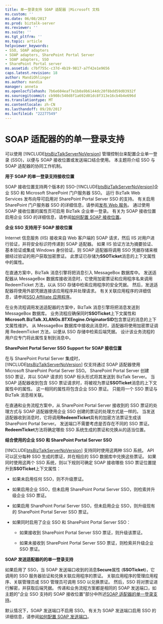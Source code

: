 ```yaml
---
title: 单一登录支持 SOAP 适配器 |Microsoft 文档
ms.custom: ''
ms.date: 06/08/2017
ms.prod: biztalk-server
ms.reviewer: ''
ms.suite: ''
ms.tgt_pltfrm: ''
ms.topic: article
helpviewer_keywords:
- SSO, SOAP adapters
- SOAP adapters, SharePoint Portal Server
- SOAP adapters, SSO
- SharePoint Portal server
ms.assetid: c7bf755c-c37d-4b19-9817-a7f42e1e9656
caps.latest.revision: 18
author: MandiOhlinger
ms.author: mandia
manager: anneta
ms.openlocfilehash: 7b6e604eaf7e1b0a9b6144dc20f8bdd59d03932f
ms.sourcegitcommit: cb908c540d8f1a692d01dc8f313e16cb4b4e696d
ms.translationtype: MT
ms.contentlocale: zh-CN
ms.lasthandoff: 09/20/2017
ms.locfileid: "22277549"
---
```

# <a name="single-sign-on-support-for-the-soap-adapter"></a>SOAP 适配器的的单一登录支持
可以使用 [!INCLUDE[btsBizTalkServerNoVersion](../includes/btsbiztalkservernoversion-md.md)] 管理控制台来配置企业单一登录 (SSO)，以便与 SOAP 接收位置或发送端口结合使用。 本主题将介绍 SSO 与 SOAP 适配器的协同工作机制。  
  
 **用于 SOAP 的单一登录支持接收位置**  
  
 SOAP 接收位置支持两个版本的 SSO-[!INCLUDE[btsBizTalkServerNoVersion](../includes/btsbiztalkservernoversion-md.md)]企业 SSO 和 Microsoft SharePoint 门户服务器 SSO。 运行 BizTalk Web Services 发布向导可启用对 SharePoint Portal Server SSO 的支持。 有关启用 SharePoint 门户服务器 SSO 的详细信息，请参阅[发布 Web 服务](../core/publishing-web-services.md)。 通过使用 SOAP 接收位置的属性页可启用 BizTalk 企业单一登录。 有关为 SOAP 接收位置启用企业 SSO 的详细信息，请参阅[如何配置 SOAP 接收位置](../core/how-to-configure-a-soap-receive-location.md)。  
  
 **企业 SSO 支持用于 SOAP 接收位置**  
  
 Internet 信息服务 (IIS) 接收来自 Web 客户端的 SOAP 请求，然后 IIS 对用户进行验证，并将安全标识符传递到 SOAP 适配器。 如果 IIS 验证方法为摘要验证、基本验证或集成 Windows 身份验证，则 SOAP 适配器将调用 SSO 凭据存储来根据经过验证的用户获取加密票证。 此票证已存储为**SSOTicket**消息的上下文属性中的属性。  
  
 在直通方案中，BizTalk 消息引擎将把消息引入 MessageBox 数据库中。 发送适配器从 MessageBox 数据库接收消息时，它使用加密票证和应用程序名来调用 RedeemTicket 方法，以从 SSO 存储中检索应用程序的安全凭据。 然后，发送适配器将使用外部凭据连接该应用程序并处理请求。 有关关联应用程序的详细信息，请参阅[SSO Affiliate 应用程序](../core/sso-affiliate-applications.md)。  
  
 在业务流程调用发送适配器的方案中，BizTalk 消息引擎将把消息发送到 MessageBox 数据库。 业务流程应确保同时**SSOTicket**上下文属性和**Microsoft.BizTalk.XLANGs.BTXEngine.OriginatorSID**包含票证的消息的上下文属性维护。 从 MessageBox 数据库中接收此消息时，适配器将使用加密票证调用 RedeemTicket 方法，以便从 SSO 存储中检索后端凭据。 设计该业务流程的用户应专门将此属性复制到消息中。  
  
 **SharePoint Portal Server SSO Support for SOAP 接收位置**  
  
 在与 SharePoint Portal Server 集成时，[!INCLUDE[btsBizTalkServerNoVersion](../includes/btsbiztalkservernoversion-md.md)] 仅支持通过 SOAP 适配器使用 Microsoft SharePoint Portal Server SSO。 SharePoint Portal Server 创建 SSO 票证，并以 SOAP 请求的 SOAP 标头形式将其发送到 BizTalk Server。 当 SOAP 适配器收到包含 SSO 票证请求时，将被视为票证**SSOTicket**消息的上下文属性中的属性。 这一相同的属性将包含企业 SSO 票证。 只能将一个 SSO 票证与 BizTalk 消息相关联。  
  
 在直通和业务流程方案中，从 SharePoint Portal Server 接收到的 SSO 票证的处理方式与 SOAP 适配器使用企业 SSO 创建的票证的处理方式是一样的。 当发送适配器收到消息时，它将调用**RedeemTicket**具有的加密方法票证生成该 SharePoint Portal Server。 发送端口不需要考虑是否存在不同的 SSO 票证。 **RedeemTicket**方法将确定哪些 SSO 系统生成的票证和兑换从的适当位置。  
  
 **结合使用的企业 SSO 和 SharePoint Portal Server SSO**  
  
 [!INCLUDE[btsBizTalkServerNoVersion](../includes/btsbiztalkservernoversion-md.md)] 支持同时使用这两种 SSO 系统。 API 可以区分每种 SSO 生成的票证，并在相应的 SSO 数据库中兑换这些票证。 如果同时使用这两个 SSO 系统，则以下规则可确定 SOAP 接收哪些 SSO 票证位置提升到**SSOTicket**上下文属性：  
  
-   如果未启用任何 SSO，则不升级票证。  
  
-   如果启用企业 SSO，但未启用 SharePoint Portal Server SSO，则检索并升级企业 SSO 票证。  
  
-   如果启用 SharePoint Portal Server SSO，但未启用企业 SSO，则升级现有的 SharePoint Portal Server SSO 票证。  
  
-   如果同时启用了企业 SSO 和 SharePoint Portal Server SSO：  
  
    -   如果接收到 SharePoint Portal Server SSO 票证，则升级该票证。  
  
    -   如果未接收到 SharePoint Portal Server SSO 票证，则检索并升级企业 SSO 票证。  
  
 **SOAP 发送适配器的的单一登录支持**  
  
 如果启用了 SSO，当 SOAP 发送端口收到的消息**Secure**属性 (**SSOTicket**)，它调用的 SSO 服务器验证和兑换关联应用程序的票证。 关联应用程序的管理应用程序、关联管理员或 SSO 管理员可调用 SSO 以兑换票证。 然后，SSO 将对票证进行解密，并获取后端凭据。 传递和业务流程方案都是相同的 SOAP 发送端口，如主题的"企业 SSO 支持的 SOAP 接收位置"部分中所述[SOAP 适配器的单一登录支持](../core/single-sign-on-support-for-the-soap-adapter.md)。  
  
 默认情况下，SOAP 发送端口不启用 SSO。 有关为 SOAP 发送端口启用 SSO 的详细信息，请参阅[如何配置 SOAP 发送端口](../core/how-to-configure-a-soap-send-port.md)。